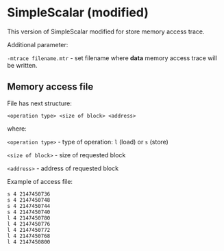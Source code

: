 SimpleScalar (modified)
=======================

This version of SimpleScalar modified for store memory access trace.

Additional parameter:

`-mtrace filename.mtr` - set filename where **data** memory access trace will be written.

Memory access file
-----------

File has next structure:

`<operation type> <size of block> <address>`

where:

`<operation type>` - type of operation: `l` (load) or `s` (store)

`<size of block>` - size of requested block

`<address>` - address of requested block

Example of access file:

    s 4 2147450736
    s 4 2147450748
    s 4 2147450744
    s 4 2147450740
    l 4 2147450780
    l 4 2147450776
    l 4 2147450772
    l 4 2147450768
    l 4 2147450800
